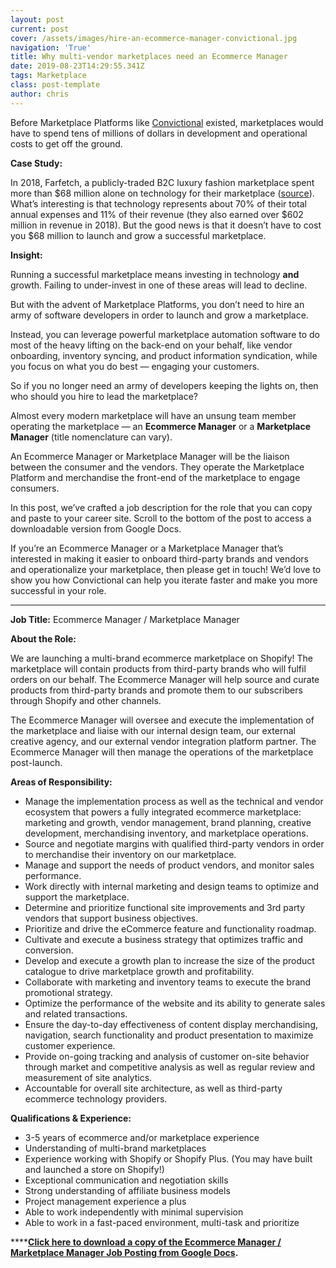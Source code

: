 ```yaml
---
layout: post
current: post
cover: /assets/images/hire-an-ecommerce-manager-convictional.jpg
navigation: 'True'
title: Why multi-vendor marketplaces need an Ecommerce Manager
date: 2019-08-23T14:29:55.341Z
tags: Marketplace
class: post-template
author: chris
---
```

Before Marketplace Platforms like [Convictional](https://www.convictional.com/) existed, marketplaces would have to spend tens of millions of dollars in development and operational costs to get off the ground. 

**Case Study:**

In 2018, Farfetch, a publicly-traded B2C luxury fashion marketplace spent more than $68 million alone on technology for their marketplace ([source](https://www.farfetchinvestors.com/financial-news/news-details/2019/Farfetch-Announces-Fourth-Quarter-and-Full-Year-2018-Results/default.aspx)). What’s interesting is that technology represents about 70% of their total annual expenses and 11% of their revenue (they also earned over $602 million in revenue in 2018). But the good news is that it doesn’t have to cost you $68 million to launch and grow a successful marketplace. 

**Insight:**

Running a successful marketplace means investing in technology **and** growth. Failing to under-invest in one of these areas will lead to decline. 

But with the advent of Marketplace Platforms, you don’t need to hire an army of software developers in order to launch and grow a marketplace. 

Instead, you can leverage powerful marketplace automation software to do most of the heavy lifting on the back-end on your behalf, like vendor onboarding, inventory syncing, and product information syndication, while you focus on what you do best — engaging your customers. 

So if you no longer need an army of developers keeping the lights on, then who should you hire to lead the marketplace? 

Almost every modern marketplace will have an unsung team member operating the marketplace — an **Ecommerce Manager** or a **Marketplace Manager** (title nomenclature can vary). 

An Ecommerce Manager or Marketplace Manager will be the liaison between the consumer and the vendors. They operate the Marketplace Platform and merchandise the front-end of the marketplace to engage consumers. 

In this post, we’ve crafted a job description for the role that you can copy and paste to your career site. Scroll to the bottom of the post to access a downloadable version from Google Docs. 

If you’re an Ecommerce Manager or a Marketplace Manager that’s interested in making it easier to onboard third-party brands and vendors and operationalize your marketplace, then please get in touch! We’d love to show you how Convictional can help you iterate faster and make you more successful in your role.

****

**Job Title:** Ecommerce Manager / Marketplace Manager 

**About the Role:**

We are launching a multi-brand ecommerce marketplace on Shopify! The marketplace will contain products from third-party brands who will fulfil orders on our behalf. The Ecommerce Manager will help source and curate products from third-party brands and promote them to our subscribers through Shopify and other channels. 

The Ecommerce Manager will oversee and execute the implementation of the marketplace and liaise with our internal design team, our external creative agency, and our external vendor integration platform partner. The Ecommerce Manager will then manage the operations of the marketplace post-launch. 

**Areas of Responsibility:** 

* Manage the implementation process as well as the technical and vendor ecosystem that powers a fully integrated ecommerce marketplace: marketing and growth, vendor management, brand planning, creative development, merchandising inventory, and marketplace operations.
* Source and negotiate margins with qualified third-party vendors in order to merchandise their inventory on our marketplace. 
* Manage and support the needs of product vendors, and monitor sales performance. 
* Work directly with internal marketing and design teams to optimize and support the marketplace. 
* Determine and prioritize functional site improvements and 3rd party vendors that support business objectives.
* Prioritize and drive the eCommerce feature and functionality roadmap.
* Cultivate and execute a business strategy that optimizes traffic and conversion.
* Develop and execute a growth plan to increase the size of the product catalogue to drive marketplace growth and profitability.
* Collaborate with marketing and inventory teams to execute the brand promotional strategy.
* Optimize the performance of the website and its ability to generate sales and related transactions.
* Ensure the day-to-day effectiveness of content display merchandising, navigation, search functionality and product presentation to maximize customer experience.
* Provide on-going tracking and analysis of customer on-site behavior through market and competitive analysis as well as regular review and measurement of site analytics.
* Accountable for overall site architecture, as well as third-party ecommerce technology providers.

**Qualifications & Experience:**

* 3-5 years of ecommerce and/or marketplace experience
* Understanding of multi-brand marketplaces 
* Experience working with Shopify or Shopify Plus. (You may have built and launched a store on Shopify!)
* Exceptional communication and negotiation skills 
* Strong understanding of affiliate business models
* Project management experience a plus
* Able to work independently with minimal supervision
* Able to work in a fast-paced environment, multi-task and prioritize

****[**Click here to download a copy of the Ecommerce Manager / Marketplace Manager Job Posting from Google Docs**](http://bit.ly/30uzqDb)**.**
